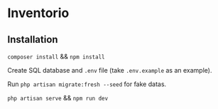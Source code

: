 # Inventorio

## Installation

`composer install` && `npm install`

Create SQL database and `.env` file (take `.env.example` as an example).

Run `php artisan migrate:fresh --seed` for fake datas.

`php artisan serve` && `npm run dev`

